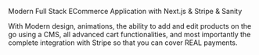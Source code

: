 Modern Full Stack ECommerce Application with Next.js & Stripe & Sanity

With Modern design, animations, the ability to add and edit products on the go using a CMS, all advanced cart functionalities, and most importantly the complete integration with Stripe so that you can cover REAL payments.
